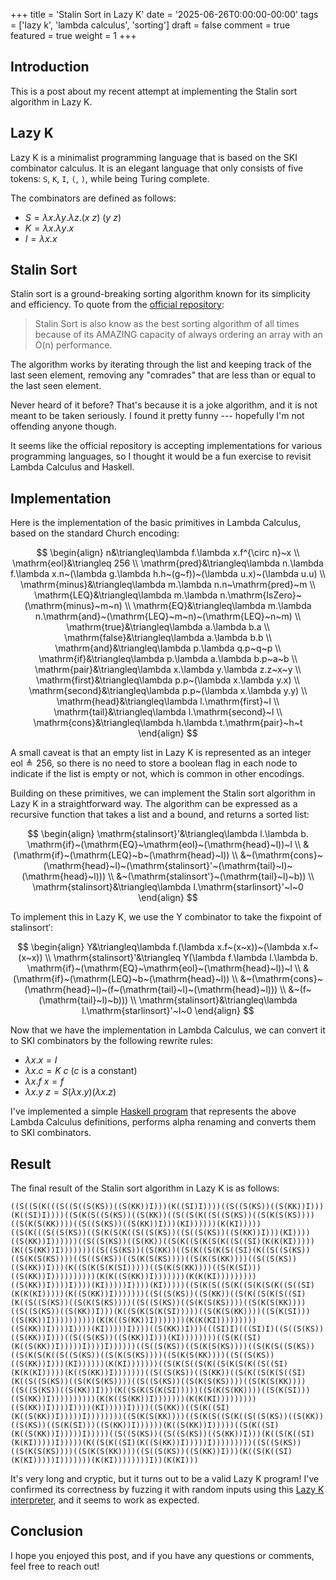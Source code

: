+++
title = 'Stalin Sort in Lazy K'
date = '2025-06-26T0:00:00-00:00'
tags = ['lazy k', 'lambda calculus', 'sorting']
draft = false
comment = true
featured = true
weight = 1
+++

## Introduction

This is a post about my recent attempt at implementing the Stalin sort algorithm in Lazy K.

## Lazy K

Lazy K is a minimalist programming language that is based on the SKI combinator calculus. It is an elegant language that only consists of five tokens: `S`, `K`, `I`, `(`, `)`, while being Turing complete.

The combinators are defined as follows:

- $S=\lambda x.\lambda y.\lambda z.(x~z)~(y~z)$
- $K=\lambda x.\lambda y.x$
- $I=\lambda x.x$

## Stalin Sort

Stalin sort is a ground-breaking sorting algorithm known for its simplicity and efficiency. To quote from the [official repository](https://github.com/gustavo-depaula/stalin-sort):

> Stalin Sort is also know as the best sorting algorithm of all times because of its AMAZING capacity of always ordering an array with an O(n) performance.

The algorithm works by iterating through the list and keeping track of the last seen element, removing any "comrades" that are less than or equal to the last seen element.

Never heard of it before? That's because it is a joke algorithm, and it is not meant to be taken seriously. I found it pretty funny --- hopefully I'm not offending anyone though.

It seems like the official repository is accepting implementations for various programming languages, so I thought it would be a fun exercise to revisit Lambda Calculus and Haskell.

## Implementation

Here is the implementation of the basic primitives in Lambda Calculus, based on the standard Church encoding:

$$
\begin{align}
n&\triangleq\lambda f.\lambda x.f^{\circ n}~x \\
\mathrm{eol}&\triangleq 256 \\
\mathrm{pred}&\triangleq\lambda n.\lambda f.\lambda x.n~(\lambda g.\lambda h.h~(g~f))~(\lambda u.x)~(\lambda u.u) \\
\mathrm{minus}&\triangleq\lambda m.\lambda n.n~\mathrm{pred}~m \\
\mathrm{LEQ}&\triangleq\lambda m.\lambda n.\mathrm{IsZero}~(\mathrm{minus}~m~n) \\
\mathrm{EQ}&\triangleq\lambda m.\lambda n.\mathrm{and}~(\mathrm{LEQ}~m~n)~(\mathrm{LEQ}~n~m) \\
\mathrm{true}&\triangleq\lambda a.\lambda b.a \\
\mathrm{false}&\triangleq\lambda a.\lambda b.b \\
\mathrm{and}&\triangleq\lambda p.\lambda q.p~q~p \\
\mathrm{if}&\triangleq\lambda p.\lambda a.\lambda b.p~a~b \\
\mathrm{pair}&\triangleq\lambda x.\lambda y.\lambda z.z~x~y \\
\mathrm{first}&\triangleq\lambda p.p~(\lambda x.\lambda y.x) \\
\mathrm{second}&\triangleq\lambda p.p~(\lambda x.\lambda y.y) \\
\mathrm{head}&\triangleq\lambda l.\mathrm{first}~l \\
\mathrm{tail}&\triangleq\lambda l.\mathrm{second}~l \\
\mathrm{cons}&\triangleq\lambda h.\lambda t.\mathrm{pair}~h~t
\end{align}
$$

A small caveat is that an empty list in Lazy K is represented as an integer $\mathrm{eol}\triangleq256$, so there is no need to store a boolean flag in each node to indicate if the list is empty or not, which is common in other encodings.

Building on these primitives, we can implement the Stalin sort algorithm in Lazy K in a straightforward way. The algorithm can be expressed as a recursive function that takes a list and a bound, and returns a sorted list:

$$
\begin{align}
\mathrm{stalinsort}'&\triangleq\lambda l.\lambda b.
\mathrm{if}~(\mathrm{EQ}~\mathrm{eol}~(\mathrm{head}~l))~l \\
&(\mathrm{if}~(\mathrm{LEQ}~b~(\mathrm{head}~l)) \\
&~(\mathrm{cons}~(\mathrm{head}~l)~(\mathrm{stalinsort}'~(\mathrm{tail}~l)~(\mathrm{head}~l))) \\
&~(\mathrm{stalinsort'}~(\mathrm{tail}~l)~b)) \\
\mathrm{stalinsort}&\triangleq\lambda l.\mathrm{starlinsort}'~l~0
\end{align}
$$

To implement this in Lazy K, we use the Y combinator to take the fixpoint of $\mathrm{stalinsort}'$:

$$
\begin{align}
Y&\triangleq\lambda f.(\lambda x.f~(x~x))~(\lambda x.f~(x~x)) \\
\mathrm{stalinsort}'&\triangleq Y(\lambda f.\lambda l.\lambda b.
\mathrm{if}~(\mathrm{EQ}~\mathrm{eol}~(\mathrm{head}~l))~l \\
&(\mathrm{if}~(\mathrm{LEQ}~b~(\mathrm{head}~l)) \\
&~(\mathrm{cons}~(\mathrm{head}~l)~(f~(\mathrm{tail}~l)~(\mathrm{head}~l))) \\
&~(f~(\mathrm{tail}~l)~b))) \\
\mathrm{stalinsort}&\triangleq\lambda l.\mathrm{starlinsort}'~l~0
\end{align}
$$

Now that we have the implementation in Lambda Calculus, we can convert it to SKI combinators by the following rewrite rules:

- $\lambda x.x = I$
- $\lambda x.c = K~c$ ($c$ is a constant)
- $\lambda x.f~x = f$
- $\lambda x.y~z = S(\lambda x.y)(\lambda x.z)$

I've implemented a simple [Haskell program](https://github.com/taichimaeda/lazyk-playground) that represents the above Lambda Calculus definitions, performs alpha renaming and converts them to SKI combinators.

## Result

The final result of the Stalin sort algorithm in Lazy K is as follows:

```lazyk
((S((S(K(((S((S((S(KS))((S(KK))I)))(K((SI)I))))((S((S(KS))((S(KK))I)))(K((SI)I))))((S(K(S((S(KS))((S(KK))((S((S(K((S((S(KS))((S(K(S(KS))))((S(K(S(KK))))((S((S(KS))((S(KK))I)))(KI))))))(K(KI)))))((S(K(((S((S(KS))((S(K(S(K((S((S(KS))((S((S(KS))((S(KK))I)))(KI))))((S(KK))I))))))((S((S(KS))((S(KK))((S(K((S(K(S(K((S((SI)(K(K(KI)))))(K((S(KK))I)))))))((S((S(KS))((S(KK))((S(K((S(K(S((SI)(K((S((S(KS))((S(K(S(KS))))((S((S(KS))((S(K(S(KS))))((S(K(S(KK))))((S((S(KS))((S(KK))I)))(K((S(K(S(K(SI)))))((S(K(S(KK))))((S(K(SI)))((S(KK))I))))))))))(K(K((S(KK))I)))))))(K(K(KI)))))))))((S(KK))I))))I))))(KI)))))I))))(KI)))))((S(K(S((S(K((S(K(S(K((S((SI)(K(K(KI)))))(K((S(KK))I)))))))((S((S(KS))((S(KK))((S(K((S(K(S((SI)(K((S((S(KS))((S(K(S(KS))))((S((S(KS))((S(K(S(KS))))((S(K(S(KK))))((S((S(KS))((S(KK))I)))(K((S(K(S(K(SI)))))((S(K(S(KK))))((S(K(SI)))((S(KK))I))))))))))(K(K((S(KK))I)))))))(K(K(KI)))))))))((S(KK))I))))I))))(KI)))))I))))((S(KK))I)))(((SI)I)(((SI)I)((S((S(KS))((S(KK))I)))((S((S(KS))((S(KK))I)))(KI))))))))((S(K((SI)(K((S(KK))I)))))I))))I))))))((S((S(KS))((S(K(S(KS))))((S(K(S((S(KS))((S(K(S(K((S((S(KS))((S(K(S(KS))))((S(K(S(KK))))((S((S(KS))((S(KK))I)))(KI))))))(K(KI)))))))((S(K(S((S(K((S(K(S(K((S((SI)(K(K(KI)))))(K((S(KK))I)))))))((S((S(KS))((S(KK))((S(K((S(K(S((SI)(K((S((S(KS))((S(K(S(KS))))((S((S(KS))((S(K(S(KS))))((S(K(S(KK))))((S((S(KS))((S(KK))I)))(K((S(K(S(K(SI)))))((S(K(S(KK))))((S(K(SI)))((S(KK))I))))))))))(K(K((S(KK))I)))))))(K(K(KI)))))))))((S(KK))I))))I))))(KI)))))I))))((S(KK))((S(K((SI)(K((S(KK))I)))))I))))))))((S(K(S(KK))))((S(K(S((S(K((S((S(KS))((S(KK))((S(KS))((S(K(SI)))((S(KK))I))))))(K((S(KK))I)))))((S(K((SI)(K((S(KK))I)))))I)))))((S((S(KS))((S((S(KS))((S(KK))I)))(K((S(K((SI)(K(KI)))))I)))))(K((S(K((SI)(K((S(KK))I)))))I)))))))))((S((S(KS))((S(K(S(KS))))((S(K(S(KK))))((S((S(KS))((S(KK))I)))(K((S(K((SI)(K(KI)))))I)))))))(K(KI))))))))I))(K(KI)))
```

It's very long and cryptic, but it turns out to be a valid Lazy K program! I've confirmed its correctness by fuzzing it with random inputs using this [Lazy K interpreter](https://github.com/irori/lazyk/), and it seems to work as expected.

## Conclusion

I hope you enjoyed this post, and if you have any questions or comments, feel free to reach out!
